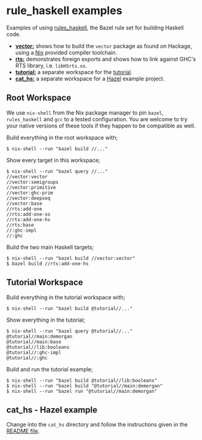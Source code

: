 # rule_haskell examples

Examples of using [rules_haskell][rules_haskell], the Bazel rule set
for building Haskell code.

* [**vector:**](./vector/) shows how to build the `vector` package as
  found on Hackage, using a [Nix](https://nixos.org/nix/) provided compiler toolchain.
* [**rts:**](./rts/) demonstrates foreign exports and shows how to
  link against GHC's RTS library, i.e. `libHSrts.so`.
* [**tutorial:**](./tutorial/) a separate workspace for the [tutorial][tutorial].
* [**cat_hs:**](./cat_hs/) a separate workspace for a [Hazel][hazel] example project.

## Root Workspace

We use `nix-shell` from the Nix package manager to pin `bazel`,
`rules_haskell` and `gcc` to a tested configuration. You are welcome to
try your native versions of these tools if they happen to be compatible
as well.

Build everything in the root workspace with;

```
$ nix-shell --run "bazel build //..."
```

Show every target in this workspace;

```
$ nix-shell --run "bazel query //..."
//vector:vector
//vector:semigroups
//vector:primitive
//vector:ghc-prim
//vector:deepseq
//vector:base
//rts:add-one
//rts:add-one-so
//rts:add-one-hs
//rts:base
//:ghc-impl
//:ghc
```

Build the two main Haskell targets;

```
$ nix-shell --run "bazel build //vector:vector"
$ bazel build //rts:add-one-hs
```

## Tutorial Workspace

Build everything in the tutorial workspace with;

```
$ nix-shell --run "bazel build @tutorial//..."
```

Show everything in the tutorial;

```
$ nix-shell --run "bazel query @tutorial//..."
@tutorial//main:demorgan
@tutorial//main:base
@tutorial//lib:booleans
@tutorial//:ghc-impl
@tutorial//:ghc
```

Build and run the tutorial example;

```
$ nix-shell --run "bazel build @tutorial//lib:booleans"
$ nix-shell --run "bazel build "@tutorial//main:demorgan"
$ nix-shell --run "bazel run "@tutorial//main:demorgan"
```

## cat_hs - Hazel example

Change into the `cat_hs` directory and follow the instructions given in the
[README file](./cat_hs/README.md).

[rules_haskell]: https://github.com/tweag/rules_haskell
[tutorial]: https://rules-haskell.readthedocs.io
[hazel]: https://github.com/FormationAI/hazel
